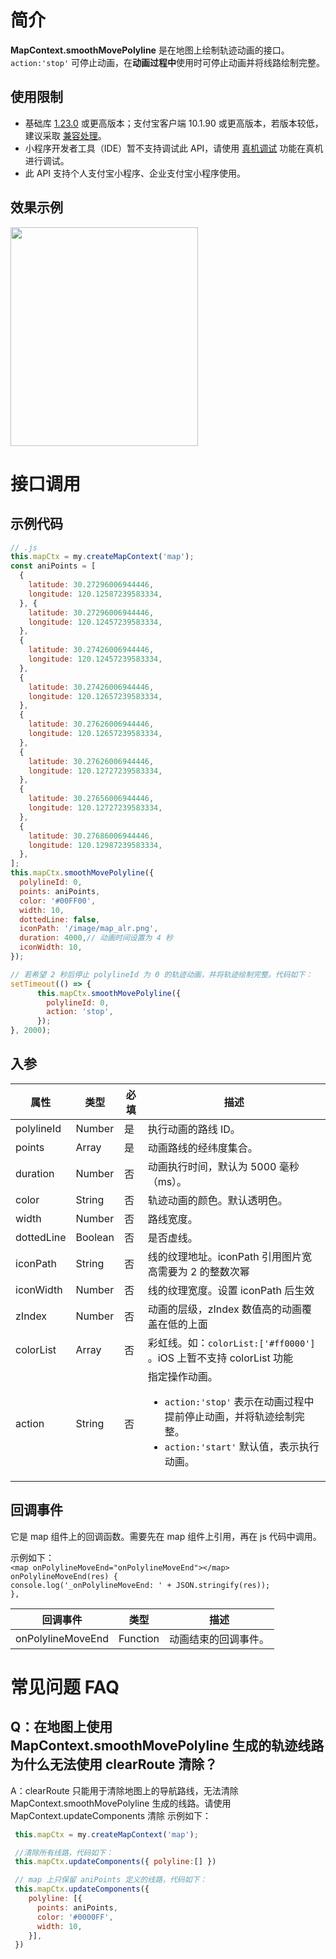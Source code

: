# 简介

**MapContext.smoothMovePolyline** 是在地图上绘制轨迹动画的接口。`action:'stop'` 可停止动画，在**动画过程中**使用时可停止动画并将线路绘制完整。

## 使用限制
- 基础库 [1.23.0](https://opendocs.alipay.com/mini/framework/lib) 或更高版本；支付宝客户端 10.1.90 或更高版本，若版本较低，建议采取 [兼容处理](https://opendocs.alipay.com/mini/framework/compatibility)。
- 小程序开发者工具（IDE）暂不支持调试此 API，请使用 [真机调试](https://opendocs.alipay.com/mini/ide/remote-debug) 功能在真机进行调试。
- 此 API 支持个人支付宝小程序、企业支付宝小程序使用。

## 效果示例

  <image mode="scaleToFill" src="https://gw.alicdn.com/imgextra/i2/O1CN01LHEzcu20VdowedOub_!!6000000006855-1-tps-888-990.gif" style="width:300px; height: 350px;" />
  

# 接口调用

## 示例代码

```javascript
// .js
this.mapCtx = my.createMapContext('map');
const aniPoints = [
  {
    latitude: 30.27296006944446,
    longitude: 120.12587239583334,
  }, {
    latitude: 30.27296006944446,
    longitude: 120.12457239583334,
  },
  {
    latitude: 30.27426006944446,
    longitude: 120.12457239583334,
  },
  {
    latitude: 30.27426006944446,
    longitude: 120.12657239583334,
  },
  {
    latitude: 30.27626006944446,
    longitude: 120.12657239583334,
  },
  {
    latitude: 30.27626006944446,
    longitude: 120.12727239583334,
  },
  {
    latitude: 30.27656006944446,
    longitude: 120.12727239583334,
  },
  {
    latitude: 30.27686006944446,
    longitude: 120.12987239583334,
  },
];
this.mapCtx.smoothMovePolyline({
  polylineId: 0,
  points: aniPoints,
  color: '#00FF00',
  width: 10,
  dottedLine: false,
  iconPath: '/image/map_alr.png',
  duration: 4000,// 动画时间设置为 4 秒
  iconWidth: 10,
});

// 若希望 2 秒后停止 polylineId 为 0 的轨迹动画，并将轨迹绘制完整。代码如下：
setTimeout(() => {
      this.mapCtx.smoothMovePolyline({
        polylineId: 0,
        action: 'stop',
      });
}, 2000);

```

## 入参

| **属性** | **类型** | **必填** | **描述** |
| --- | --- | --- | --- |
| polylineId | Number | 是 | 执行动画的路线 ID。 |
| points | Array | 是 | 动画路线的经纬度集合。 |
| duration | Number | 否 | 动画执行时间，默认为 5000 毫秒（ms）。 |
| color | String | 否 | 轨迹动画的颜色。默认透明色。 |
| width | Number | 否 | 路线宽度。 |
| dottedLine | Boolean | 否 | 是否虚线。 |
| iconPath | String | 否 | 线的纹理地址。iconPath 引用图片宽高需要为 2 的整数次幂 |
| iconWidth | Number | 否 | 线的纹理宽度。设置 iconPath 后生效 |
| zIndex | Number | 否 | 动画的层级，zIndex 数值高的动画覆盖在低的上面 |
| colorList | Array | 否 | 彩虹线。如：`colorList:['#ff0000']` 。iOS 上暂不支持 colorList 功能|
| action | String | 否 | 指定操作动画。<ul><li>`action:'stop'` 表示在动画过程中提前停止动画，并将轨迹绘制完整。</li><li>`action:'start'` 默认值，表示执行动画。</li></ul> |

## 回调事件
 
它是 map 组件上的回调函数。需要先在 map 组件上引用，再在 js 代码中调用。                           

示例如下：                                                                             
`<map onPolylineMoveEnd="onPolylineMoveEnd"></map>`                                        
`onPolylineMoveEnd(res) {                                                                                                                         
    console.log('_onPolylineMoveEnd: ' + JSON.stringify(res));                                                                                     
 },`                                                                          

| **回调事件**      | **类型** | **描述**             |
| ----------------- | -------- | -------------------- |
| onPolylineMoveEnd | Function | 动画结束的回调事件。 |


# 常见问题 FAQ

## Q：在地图上使用 MapContext.smoothMovePolyline 生成的轨迹线路为什么无法使用 clearRoute 清除？

A：clearRoute 只能用于清除地图上的导航路线，无法清除 MapContext.smoothMovePolyline 生成的线路。请使用 MapContext.updateComponents 清除 示例如下：
```javascript
 this.mapCtx = my.createMapContext('map');

 //清除所有线路，代码如下：
 this.mapCtx.updateComponents({ polyline:[] }) 

 // map 上只保留 aniPoints 定义的线路，代码如下：
 this.mapCtx.updateComponents({
    polyline: [{
      points: aniPoints,
      color: '#0000FF',
      width: 10,
    }],
 })

```
